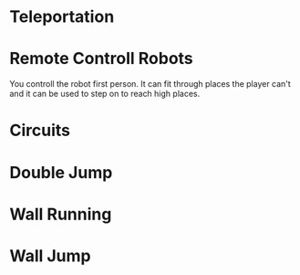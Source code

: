 # Teleportation
# Remote Controll Robots
You controll the robot first person. It can fit through places the player can't and it can be used to step on to reach high places.
# Circuits
# Double Jump
# Wall Running
# Wall Jump
